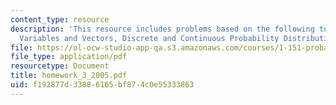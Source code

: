 ```yaml
---
content_type: resource
description: 'This resource includes problems based on the following topics: Random
  Variables and Vectors, Discrete and Continuous Probability Distributions.'
file: https://ol-ocw-studio-app-qa.s3.amazonaws.com/courses/1-151-probability-and-statistics-in-engineering-spring-2005/f192877d33886165bf874c0e55333863_homework_3_2005.pdf
file_type: application/pdf
resourcetype: Document
title: homework_3_2005.pdf
uid: f192877d-3388-6165-bf87-4c0e55333863
---
```

